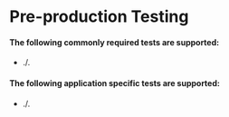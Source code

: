 # Pre-production Testing 

#### The following commonly required tests are supported:
- ./.

#### The following application specific tests are supported:  
- ./.
